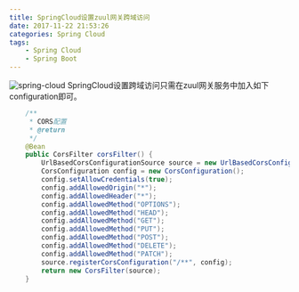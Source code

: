 ```yaml
---
title: SpringCloud设置zuul网关跨域访问
date: 2017-11-22 21:53:26
categories: Spring Cloud
tags:
    - Spring Cloud
    - Spring Boot
---
```

![spring-cloud](/images/post/2017/11/10/spring-cloud-logo.jpg)
SpringCloud设置跨域访问只需在zuul网关服务中加入如下configuration即可。

<!-- more -->

```java
    /**
     * CORS配置
     * @return
     */
    @Bean
    public CorsFilter corsFilter() {
        UrlBasedCorsConfigurationSource source = new UrlBasedCorsConfigurationSource();
        CorsConfiguration config = new CorsConfiguration();
        config.setAllowCredentials(true);
        config.addAllowedOrigin("*");
        config.addAllowedHeader("*");
        config.addAllowedMethod("OPTIONS");
        config.addAllowedMethod("HEAD");
        config.addAllowedMethod("GET");
        config.addAllowedMethod("PUT");
        config.addAllowedMethod("POST");
        config.addAllowedMethod("DELETE");
        config.addAllowedMethod("PATCH");
        source.registerCorsConfiguration("/**", config);
        return new CorsFilter(source);
    }

```


